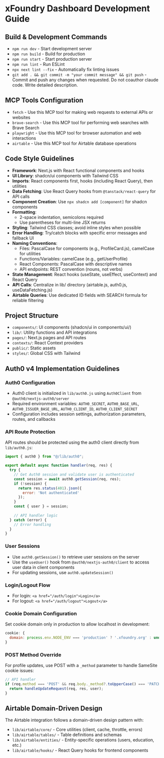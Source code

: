 # xFoundry Dashboard Development Guide

## Build & Development Commands
- `npm run dev` - Start development server
- `npm run build` - Build for production
- `npm run start` - Start production server
- `npm run lint` - Run ESLint
- `npx next lint --fix` - Automatically fix linting issues
- `git add . && git commit -m "your commit message" && git push` - Commit and push any changes when requested. Do not coauthor claude code. Write detailed description.

## MCP Tools Configuration
- `fetch` - Use this MCP tool for making web requests to external APIs or websites
- `brave-search` - Use this MCP tool for performing web searches with Brave Search
- `playwright` - Use this MCP tool for browser automation and web interactions
- `airtable` - Use this MCP tool for Airtable database operations

## Code Style Guidelines
- **Framework**: Next.js with React functional components and hooks
- **UI Library**: shadcn/ui components with Tailwind CSS
- **Imports**: React components first, hooks (including React Query), then utilities
- **Data Fetching**: Use React Query hooks from `@tanstack/react-query` for API calls
- **Component Creation**: Use `npx shadcn add [component]` for shadcn components
- **Formatting**: 
  - 2-space indentation, semicolons required
  - Use parentheses for multi-line JSX returns
- **Styling**: Tailwind CSS classes; avoid inline styles when possible
- **Error Handling**: Try/catch blocks with specific error messages and fallback UI
- **Naming Conventions**:
  - Files: PascalCase for components (e.g., ProfileCard.js), camelCase for utilities
  - Functions/Variables: camelCase (e.g., getUserProfile)
  - React Components: PascalCase with descriptive names
  - API endpoints: REST convention (nouns, not verbs)
- **State Management**: React hooks (useState, useEffect, useContext) and React Query
- **API Calls**: Centralize in lib/ directory (airtable.js, auth0.js, useDataFetching.js)
- **Airtable Queries**: Use dedicated ID fields with SEARCH formula for reliable filtering

## Project Structure
- `components/`: UI components (shadcn/ui in components/ui/)
- `lib/`: Utility functions and API integrations
- `pages/`: Next.js pages and API routes
- `contexts/`: React Context providers
- `public/`: Static assets
- `styles/`: Global CSS with Tailwind

## Auth0 v4 Implementation Guidelines

### Auth0 Configuration
- Auth0 client is initialized in `lib/auth0.js` using `Auth0Client` from `@auth0/nextjs-auth0/server`
- Required environment variables: `AUTH0_SECRET`, `AUTH0_BASE_URL`, `AUTH0_ISSUER_BASE_URL`, `AUTH0_CLIENT_ID`, `AUTH0_CLIENT_SECRET`
- Configuration includes session settings, authorization parameters, routes, and callbacks

### API Route Protection
API routes should be protected using the auth0 client directly from `lib/auth0.js`:

```javascript
import { auth0 } from "@/lib/auth0";

export default async function handler(req, res) {
  try {
    // Get Auth0 session and validate user is authenticated
    const session = await auth0.getSession(req, res);
    if (!session) {
      return res.status(401).json({
        error: 'Not authenticated'
      });
    }
    const { user } = session;
    
    // API handler logic
  } catch (error) {
    // Error handling
  }
}
```

### User Sessions
- Use `auth0.getSession()` to retrieve user sessions on the server
- Use the `useUser()` hook from `@auth0/nextjs-auth0/client` to access user data in client components
- For updating sessions, use `auth0.updateSession()`

### Login/Logout Flow
- For login: `<a href="/auth/login">Login</a>`
- For logout: `<a href="/auth/logout">Logout</a>`

### Cookie Domain Configuration
Set cookie domain only in production to allow localhost in development:
```javascript
cookie: {
  domain: process.env.NODE_ENV === 'production' ? '.xfoundry.org' : undefined
}
```

### POST Method Override
For profile updates, use POST with a `_method` parameter to handle SameSite cookie issues:
```javascript
// API handler
if (req.method === 'POST' && req.body._method?.toUpperCase() === 'PATCH') {
  return handleUpdateRequest(req, res, user);
}
```

## Airtable Domain-Driven Design
The Airtable integration follows a domain-driven design pattern with:

- `lib/airtable/core/` - Core utilities (client, cache, throttle, errors)
- `lib/airtable/tables/` - Table definitions and schemas
- `lib/airtable/entities/` - Entity-specific operations (users, education, etc.)
- `lib/airtable/hooks/` - React Query hooks for frontend components